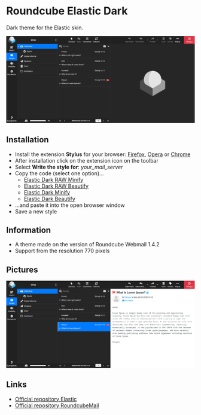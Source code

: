 # Roundcube Elastic Dark

Dark theme for the Elastic skin.

<a href="https://raw.githubusercontent.com/Skorpion/roundcube-elastic-dark/master/assets/mail.png"><img src="assets/mail.png" width="600" alt=""></a>

## Installation

* Install the extension **Stylus** for your browser: [Firefox](https://addons.mozilla.org/en/firefox/addon/styl-us/), [Opera](https://addons.opera.com/en/extensions/details/stylus/) or [Chrome](https://chrome.google.com/webstore/detail/stylus-beta/apmmpaebfobifelkijhaljbmpcgbjbdo)
* After installation click on the extension icon on the toolbar
* Select **Write the style for**: *your_mail_server*
* Copy the code (select one option)...
  * [Elastic Dark RAW Minify](https://raw.githubusercontent.com/Skorpion/roundcube-elastic-dark/master/styles/main.css)
  * [Elastic Dark RAW Beautify](https://raw.githubusercontent.com/Skorpion/roundcube-elastic-dark/master/styles/main_doc.css)
  * [Elastic Dark Minify](https://github.com/Skorpion/roundcube-elastic-dark/blob/master/styles/main.css)
  * [Elastic Dark Beautify](https://github.com/Skorpion/roundcube-elastic-dark/blob/master/styles/main_doc.css)
* ...and paste it into the open browser window
* Save a new style

## Information

* A theme made on the version of Roundcube Webmail 1.4.2
* Support from the resolution 770 pixels

## Pictures

<a href="https://raw.githubusercontent.com/Skorpion/roundcube-elastic-dark/master/assets/mail-message.png"><img src="assets/mail-message.png" width="600" alt=""></a>

## Links

* [Official repository Elastic](https://github.com/roundcube/elastic)
* [Official repository RoundcubeMail](https://github.com/roundcube/roundcubemail)
